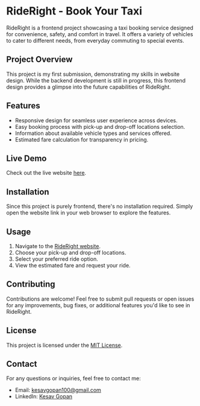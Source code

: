 # RideRight - Book Your Taxi

RideRight is a frontend project showcasing a taxi booking service designed for convenience, safety, and comfort in travel. It offers a variety of vehicles to cater to different needs, from everyday commuting to special events.

## Project Overview

This project is my first submission, demonstrating my skills in website design. While the backend development is still in progress, this frontend design provides a glimpse into the future capabilities of RideRight.

## Features

- Responsive design for seamless user experience across devices.
- Easy booking process with pick-up and drop-off locations selection.
- Information about available vehicle types and services offered.
- Estimated fare calculation for transparency in pricing.

## Live Demo

Check out the live website [here](https://kesavgopan10.github.io/RideRight.github.io/).

## Installation

Since this project is purely frontend, there's no installation required. Simply open the website link in your web browser to explore the features.

## Usage

1. Navigate to the [RideRight website](https://kesavgopan10.github.io/RideRight.github.io/).
2. Choose your pick-up and drop-off locations.
3. Select your preferred ride option.
4. View the estimated fare and request your ride.

## Contributing

Contributions are welcome! Feel free to submit pull requests or open issues for any improvements, bug fixes, or additional features you'd like to see in RideRight.

## License

This project is licensed under the [MIT License](LICENSE).

## Contact

For any questions or inquiries, feel free to contact me:
- Email: kesavgopan100@gmail.com
- LinkedIn: [Kesav Gopan](https://www.linkedin.com/in/kesav-gopan-680129236)
